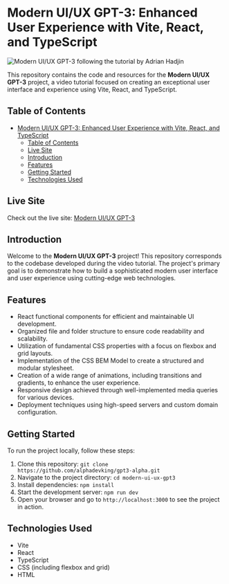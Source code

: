 # Modern UI/UX GPT-3: Enhanced User Experience with Vite, React, and TypeScript

![Modern UI/UX GPT-3](https://i.ibb.co/TR5LW9z/image.png) following the tutorial by Adrian Hadjin

This repository contains the code and resources for the **Modern UI/UX GPT-3** project, a video tutorial focused on creating an exceptional user interface and experience using Vite, React, and TypeScript.

## Table of Contents
- [Modern UI/UX GPT-3: Enhanced User Experience with Vite, React, and TypeScript](#modern-uiux-gpt-3-enhanced-user-experience-with-vite-react-and-typescript)
  - [Table of Contents](#table-of-contents)
  - [Live Site](#live-site)
  - [Introduction](#introduction)
  - [Features](#features)
  - [Getting Started](#getting-started)
  - [Technologies Used](#technologies-used)

## Live Site
Check out the live site: [Modern UI/UX GPT-3](https://gpt3-alphadev.vercel.app/)

## Introduction
Welcome to the **Modern UI/UX GPT-3** project! This repository corresponds to the codebase developed during the video tutorial. The project's primary goal is to demonstrate how to build a sophisticated modern user interface and user experience using cutting-edge web technologies.

## Features
- React functional components for efficient and maintainable UI development.
- Organized file and folder structure to ensure code readability and scalability.
- Utilization of fundamental CSS properties with a focus on flexbox and grid layouts.
- Implementation of the CSS BEM Model to create a structured and modular stylesheet.
- Creation of a wide range of animations, including transitions and gradients, to enhance the user experience.
- Responsive design achieved through well-implemented media queries for various devices.
- Deployment techniques using high-speed servers and custom domain configuration.

## Getting Started
To run the project locally, follow these steps:

1. Clone this repository: `git clone https://github.com/alphadevking/gpt3-alpha.git`
2. Navigate to the project directory: `cd modern-ui-ux-gpt3`
3. Install dependencies: `npm install`
4. Start the development server: `npm run dev`
5. Open your browser and go to `http://localhost:3000` to see the project in action.

## Technologies Used
- Vite
- React
- TypeScript
- CSS (including flexbox and grid)
- HTML
